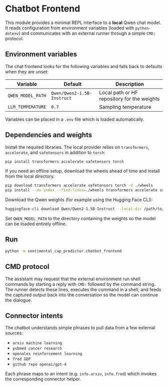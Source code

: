# Chatbot Frontend

This module provides a minimal REPL interface to a **local** Qwen chat model.
It reads configuration from environment variables (loaded with `python-dotenv`)
and communicates with an external runner through a simple `CMD:` protocol.

## Environment variables

The chat frontend looks for the following variables and falls back to
defaults when they are unset:

| Variable | Default | Description |
| --- | --- | --- |
| `QWEN_MODEL_PATH` | `Qwen/Qwen2-1.5B-Instruct` | Local path or HF repository for the weights |
| `LLM_TEMPERATURE` | `0.7` | Sampling temperature |

Variables can be placed in a `.env` file which is loaded automatically.

## Dependencies and weights

Install the required libraries.  The local provider relies on
`transformers`, `accelerate`, and `safetensors` in addition to `torch`:

```bash
pip install transformers accelerate safetensors torch
```

If you need an offline setup, download the wheels ahead of time and
install from the local directory:

```bash
pip download transformers accelerate safetensors torch -d ./wheels
pip install --no-index --find-links=./wheels transformers accelerate safetensors torch
```

Download the Qwen weights (for example using the Hugging Face CLI):

```bash
huggingface-cli download Qwen/Qwen2-1.5B-Instruct --local-dir /path/to/qwen
```

Set `QWEN_MODEL_PATH` to the directory containing the weights so the model
can be loaded entirely offline.

## Run

```bash
python -m sentimental_cap_predictor.chatbot_frontend
```

## CMD protocol

The assistant may request that the external environment run shell commands by
starting a reply with `CMD:` followed by the command string. The runner detects
these lines, executes the command in a shell, and feeds the captured output back
into the conversation so the model can continue the dialogue.

## Connector intents

The chatbot understands simple phrases to pull data from a few external
sources:

- `arxiv machine learning`
- `pubmed cancer research`
- `openalex reinforcement learning`
- `fred GDP`
- `github repo openai/gpt-4`

Each phrase maps to an intent (e.g. `info.arxiv`, `info.fred`) which invokes the
corresponding connector helper.
